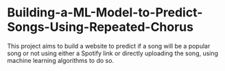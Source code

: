# Building-a-ML-Model-to-Predict-Songs-Using-Repeated-Chorus
This project aims to build a website to predict if a song will be a popular song or not using either a Spotify link or directly uploading the song, using machine learning algorithms to do so.
